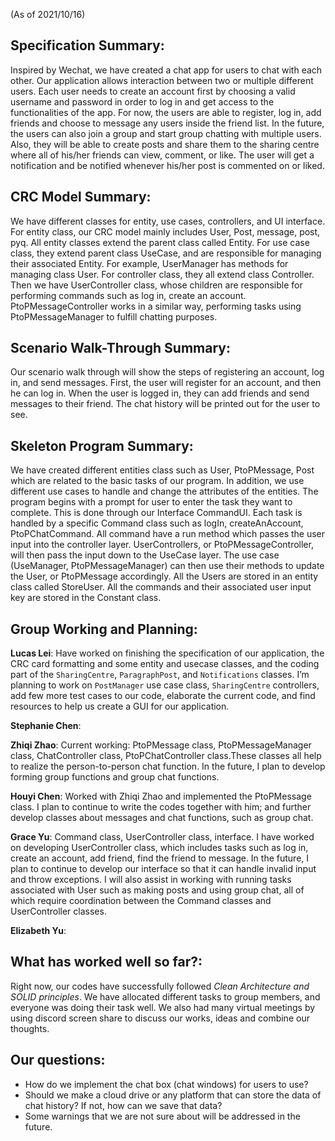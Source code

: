 (As of 2021/10/16)

## Specification Summary:
Inspired by Wechat, we have created a chat app for users to chat with each other.
Our application allows interaction between two or multiple different users. Each user needs to create an account first by choosing a valid username and password in order to log in and get access to the functionalities of the app. For now, the users are able to register, log in,
add friends and choose to message any users inside the friend list. In the future, the users can also join a group and start group chatting with multiple users. Also, they will be able to create posts and share them to the sharing centre where all of his/her friends can view, comment, or like. The user will get a notification and be notified whenever his/her post is commented on or liked. 

## CRC Model Summary:
We have different classes for entity, use cases, controllers, and UI interface. For entity class, our CRC model mainly includes User, Post, message, post, pyq. All entity classes extend the parent class called Entity. For use case class, they extend parent class UseCase, and are responsible for managing their associated Entity. For example, UserManager has methods for managing class User. For controller class, they all extend class Controller. Then we have UserController class, whose children are responsible for performing commands such as log in, create an account. PtoPMessageController works in a similar way, performing tasks using PtoPMessageManager to fulfill chatting purposes. 


## Scenario Walk-Through Summary:
Our scenario walk through will show the steps of registering an account, log in, and send messages. First, the user will register for an account, and then he can log in. When the user is logged in, they can add friends and send messages to their friend. The chat history will be printed out for the user to see.  

## Skeleton Program Summary:
We have created different entities class such as User, PtoPMessage, Post which are related to the basic tasks of our program. In addition, we use different use cases to handle and change the attributes of the entities. 
The program begins with a prompt for user to enter the task they want to complete. This is done through our Interface CommandUI. Each task is handled by a specific Command class such as logIn, createAnAccount, PtoPChatCommand. All command have a run method which passes the user input into the controller layer. UserControllers, or PtoPMessageController, will then pass the input down to the UseCase layer. The use case (UseManager, PtoPMessageManager) can then use their methods to update the User, or PtoPMessage accordingly.
All the Users are stored in an entity class called StoreUser. All the commands and their associated user input key are stored in the Constant class.


## Group Working and Planning:
**Lucas Lei**: Have worked on finishing the specification of our application, the CRC card formatting and some entity and usecase classes, and the coding part of the `SharingCentre`, `ParagraphPost`, and `Notifications` classes. I’m planning to work on `PostManager` use case class, `SharingCentre` controllers, add few more test cases to our code, elaborate the current code, and find resources to help us create a GUI for our application.

**Stephanie Chen**:

**Zhiqi Zhao**: Current working: PtoPMessage class, PtoPMessageManager class, ChatController class, PtoPChatController class.These classes all help to realize the person-to-person chat function. In the future, I plan to develop forming group functions and group chat functions.

**Houyi Chen**: Worked with Zhiqi Zhao and implemented the PtoPMessage class. I plan to continue to write the codes together with him; and further develop classes about messages and chat functions, such as group chat.

**Grace Yu**: Command class, UserController class, interface. I have worked on developing UserController class, which includes tasks such as log in, create an account, add friend, find the friend to message. In the future, I plan to continue to develop our interface so that it can handle invalid input and throw exceptions. I will also assist in working with running tasks associated with User such as making posts and using group chat, all of which require coordination between the Command classes and UserController classes.
 
**Elizabeth Yu**:


## What has worked well so far?:
Right now, our codes have successfully followed *Clean Architecture and SOLID principles*. We have allocated different tasks to group members, and everyone was doing their task well. We also had many virtual meetings by using discord screen share to discuss our works, ideas and combine our thoughts.

## Our questions:
* How do we implement the chat box (chat windows) for users to use?
* Should we make a cloud drive or any platform that can store the data of chat history? If not, how can we save that data?
* Some warnings that we are not sure about will be addressed in the future.
